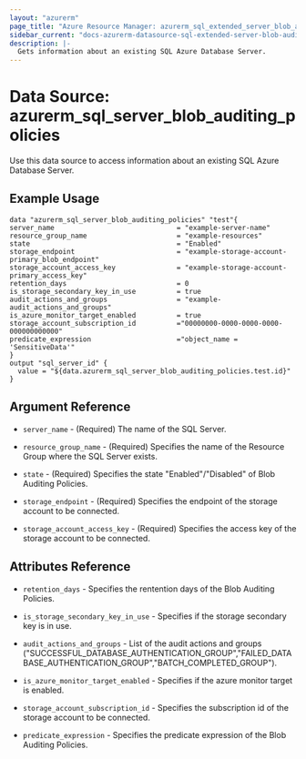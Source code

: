 ```yaml
---
layout: "azurerm"
page_title: "Azure Resource Manager: azurerm_sql_extended_server_blob_auditing_policies"
sidebar_current: "docs-azurerm-datasource-sql-extended-server-blob-auditing-policies"
description: |-
  Gets information about an existing SQL Azure Database Server.
---
```


# Data Source: azurerm_sql_server_blob_auditing_policies

Use this data source to access information about an existing SQL Azure Database Server.

## Example Usage

```hcl
data "azurerm_sql_server_blob_auditing_policies" "test"{
server_name                              = "example-server-name"
resource_group_name                      = "example-resources"
state                                    = "Enabled"
storage_endpoint                         = "example-storage-account-primary_blob_endpoint"
storage_account_access_key               = "example-storage-account-primary_access_key"
retention_days                           = 0
is_storage_secondary_key_in_use          = true
audit_actions_and_groups                 = "example-audit_actions_and_groups"
is_azure_monitor_target_enabled          = true
storage_account_subscription_id          ="00000000-0000-0000-0000-000000000000"
predicate_expression                     ="object_name = 'SensitiveData'"
}
output "sql_server_id" {
  value = "${data.azurerm_sql_server_blob_auditing_policies.test.id}"
}
```

## Argument Reference

* `server_name` - (Required) The name of the SQL Server.

* `resource_group_name` - (Required) Specifies the name of the Resource Group where the SQL Server exists.

* `state` - (Required) Specifies the state "Enabled"/"Disabled" of Blob Auditing Policies.

* `storage_endpoint` - (Required) Specifies the endpoint of the storage account to be connected.

* `storage_account_access_key` - (Required) Specifies the access key of the storage account to be connected.

## Attributes Reference

* `retention_days` - Specifies the rentention days of the Blob Auditing Policies.

* `is_storage_secondary_key_in_use` - Specifies if the storage secondary key is in use.

* `audit_actions_and_groups` - List of the audit actions and groups ("SUCCESSFUL_DATABASE_AUTHENTICATION_GROUP","FAILED_DATABASE_AUTHENTICATION_GROUP","BATCH_COMPLETED_GROUP").

* `is_azure_monitor_target_enabled` - Specifies if the azure monitor target is enabled.

* `storage_account_subscription_id` - Specifies the subscription id of the storage account to be connected.

* `predicate_expression` - Specifies the predicate expression of the Blob Auditing Policies.

